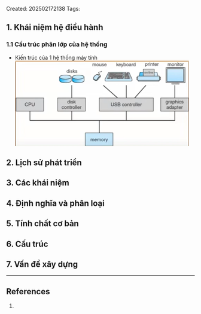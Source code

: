 Created: 202502172138
Tags: 

## 1. Khái niệm hệ điều hành
### 1.1 Cấu trúc phân lớp của hệ thống
- Kiến trúc của 1 hệ thống máy tính
	![](../img/kien-truc-he-thong-mt.png)
## 2. Lịch sử phát triển 
## 3. Các khái niệm 
## 4. Định nghĩa và phân loại 
## 5. Tính chất cơ bản 
## 6. Cấu trúc
## 7. Vấn đề xây dựng

-----
## References
1.
